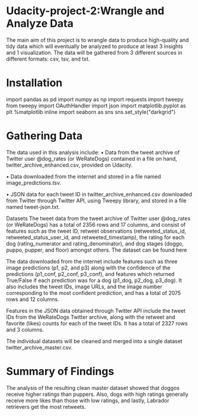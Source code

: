 # Udacity-project-2:Wrangle and Analyze Data
The main aim of this project is to wrangle data to produce high-quality and tidy data which will eventually be analyzed to produce at least 3 insights and 1 visualization. The data will be gathered from 3 different sources in different formats: csv, tsv, and txt.

# Installation
import pandas as pd 
import numpy as np 
import requests 
import tweepy 
from tweepy import OAuthHandler
import json 
import matplotlib.pyplot as plt 
%matplotlib inline 
import seaborn as sns
sns.set_style("darkgrid")
# Gathering Data
The data used in this analysis include:
• Data from the tweet archive of Twitter user @dog_rates (or WeRateDogs) contained in a file on hand, twitter_archive_enhanced.csv, provided on Udacity.

• Data downloaded from the internet and stored in a file named image_predictions.tsv.

• JSON data for each tweet ID in twitter_archive_enhanced.csv downloaded from Twitter through Twitter API, using Tweepy library, and stored in a file named tweet-json.txt.

Datasets
The tweet data from the tweet archive of Twitter user @dog_rates (or WeRateDogs) has a total of 2356 rows and 17 columns, and consist of features such as the tweet ID, retweet observations (retweeted_status_id, retweeted_status_user_id, and retweeted_timestamp), the rating for each dog (rating_numerator and rating_denominator), and dog stages (doggo, puppo, pupper, and floor) amongst others. The dataset can be found here

The data downloaded from the internet include features such as three image predictions (p1, p2, and p3) along with the confidence of the predictions (p1_conf, p2_conf, p3_conf), and features which returned True/False if each prediction was for a dog (p1_dog, p2_dog, p3_dog). It also includes the tweet IDs, image URLs, and the image number corresponding to the most confident prediction, and has a total of 2075 rows and 12 columns. 

Features in the JSON data obtained through Twitter API include the tweet IDs from the WeRateDogs Twitter archive, along with the retweet and favorite (likes) counts for each of the tweet IDs. It has a total of 2327 rows and 3 columns.

The individual datasets will be cleaned and merged into a single dataset twitter_archive_master.csv.

# Summary of Findings
The analysis of the resulting clean master dataset showed that doggos receive higher ratings than puppers. Also, dogs with high ratings generally receive more likes than those with low ratings, and lastly, Labrador retrievers get the most retweets.
